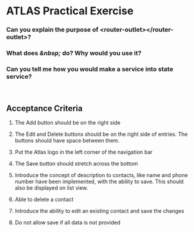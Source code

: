 # ATLAS Practical Exercise

### Can you explain the purpose of <strong>\<router-outlet></router-outlet\></strong>?

### What does <strong>*&nbsp\;*</strong> do? Why would you use it?

### Can you tell me how you would make a <strong>service</strong> into <strong>state service</strong>?

<br>

## Acceptance Criteria
1.  The Add button should be on the right side

2.  The Edit and Delete buttons should be on the right side of entries. The buttons should have space between them.

3.  Put the Atlas logo in the left corner of the navigation bar

4.  The Save button should stretch across the bottom

5.  Introduce the concept of description to contacts, like name and phone number have been implemented, with the ability to save. This should also be displayed on list view.

6.  Able to delete a contact

7.  Introduce the ability to edit an existing contact and save the changes

8.  Do not allow save if all data is not provided
